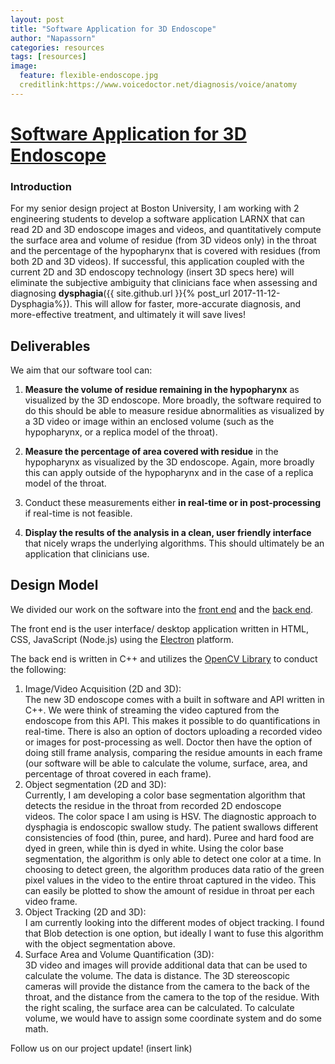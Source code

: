 ```yaml
---
layout: post
title: "Software Application for 3D Endoscope"
author: "Napassorn"
categories: resources
tags: [resources]
image:
  feature: flexible-endoscope.jpg
  creditlink:https://www.voicedoctor.net/diagnosis/voice/anatomy
---
```


# [Software Application for 3D Endoscope](https://github.com/Larnx)

### Introduction 
For my senior design project at Boston University, I am working with 2 engineering students to develop a software application LARNX that can read 2D and 3D endoscope images and videos, and quantitatively compute the surface area and volume of residue (from 3D videos only) in the throat and the percentage of the hypopharynx that is covered with residues (from both 2D and 3D videos). If successful, this application coupled with the current 2D and 3D endoscopy technology (insert 3D specs here) will eliminate the subjective ambiguity that clinicians face when assessing and diagnosing **dysphagia**({{ site.github.url }}{% post_url 2017-11-12-Dysphagia%}). This will allow for faster, more-accurate diagnosis, and more-effective treatment, and ultimately it will save lives!

## Deliverables
We aim that our software tool can:

1. **Measure the volume of residue remaining in the hypopharynx** as visualized by the 3D endoscope. More broadly, the software required to do this should be able to measure residue abnormalities as visualized by a 3D video or image within an enclosed volume (such as the hypopharynx, or a replica model of the throat). 

2. **Measure the percentage of area covered with residue** in the hypopharynx as visualized by the 3D endoscope.  Again, more broadly this can apply outside of the hypopharynx and in the case of a replica model of the throat. 

3. Conduct these measurements either **in real-time or in post-processing** if real-time is not feasible.

4. **Display the results of the analysis in a clean, user friendly interface** that nicely wraps the underlying algorithms. This should ultimately be an application that clinicians use. 

## Design Model
We divided our work on the software into the [front end](https://github.com/Larnx/Larnx_User_Interface) and the [back end](https://github.com/Larnx/Larnx_Back_End).

The front end is the user interface/ desktop application written in HTML, CSS, JavaScript (Node.js) using the [Electron](https://electron.atom.io/) platform.

The back end is written in C++ and utilizes the [OpenCV Library](https://opencv.org/) to conduct the following:  
1. Image/Video Acquisition (2D and 3D):      
   The new 3D endoscope comes with a built in software and API written in C++. We were think of streaming the video captured from the  
   endoscope from this API. This makes it possible to do quantifications in real-time.
   There is also an option of doctors uploading a recorded video or images for post-processing as well. Doctor then have the option of 
   doing still frame analysis, comparing the residue amounts in each frame (our software will be able to calculate the volume, surface, 
   area, and percentage of throat covered in each frame).  
2. Object segmentation (2D and 3D):  
   Currently, I am developing a color base segmentation algorithm that detects the residue in the throat from recorded 2D endoscope     
   videos. The color space I am using is HSV. The diagnostic approach to dysphagia is endoscopic swallow study. The patient swallows 
   different consistencies of food (thin, puree, and hard). Puree and hard food are dyed in green, while thin is dyed in white. Using 
   the color base segmentation, the algorithm is only able to detect one color at a time. In choosing to detect green, the algorithm 
   produces data ratio of the green pixel values in the video to the entire throat captured in the video. This can easily be plotted to 
   show the amount of residue in throat per each video frame.     
3. Object Tracking (2D and 3D):   
   I am currently looking into the different modes of object tracking. I found that Blob detection is one option, but ideally I want to 
   fuse this algorithm with the object segmentation above.  
4. Surface Area and Volume Quantification (3D):    
   3D video and images will provide additional data that can be used to calculate the volume. The data is distance. The 3D stereoscopic 
   cameras will provide the distance from the camera to the back of the throat, and the distance from the camera to the top of the 
   residue. With the right scaling, the surface area can be calculated.
   To calculate volume, we would have to assign some coordinate system and do some math.
   
Follow us on our project update! (insert link)
   
